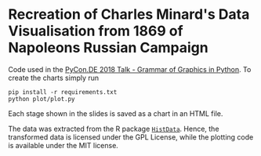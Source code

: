 # Recreation of Charles Minard's Data Visualisation from 1869 of Napoleons Russian Campaign

Code used in the [PyCon.DE 2018 Talk - Grammar of Graphics in Python](https://speakerdeck.com/mahrz24/grammar-of-graphics-in-python). To create the charts simply run

```
pip install -r requirements.txt
python plot/plot.py
```

Each stage shown in the slides is saved as a chart in an HTML file.



The data was extracted from the R package [`HistData`](https://vincentarelbundock.github.io/Rdatasets/doc/HistData/Minard.temp.html). Hence, the transformed data is licensed under the GPL License, while the plotting code is available under the MIT license.